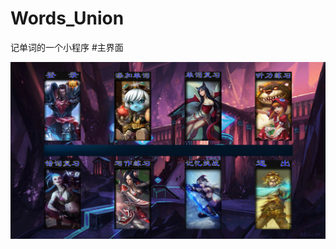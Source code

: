 # Words_Union
记单词的一个小程序
#主界面
<center><img src="https://github.com/JcMan/Words_Union/blob/master/imgs/01.png"/></center>
